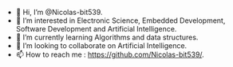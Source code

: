 - 👋 Hi, I’m @Nicolas-bit539.
- 👀 I’m interested in Electronic Science, Embedded Development, Software Development and Artificial Intelligence.
- 🌱 I’m currently learning Algorithms and data structures.
- 💞️ I’m looking to collaborate on Artificial Intelligence.
- 📫 How to reach me : https://github.com/Nicolas-bit539/.

<!---
Nicolas-bit539/Nicolas-bit539 is a ✨ special ✨ repository because its `README.md` (this file) appears on your GitHub profile.
You can click the Preview link to take a look at your changes.
--->
